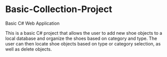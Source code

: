 # Basic-Collection-Project
Basic C# Web Application

This is a basic C# project that allows the user to add new shoe objects to a local 
database and organize the shoes based on category and type. The user can then locate
shoe objects based on type or category selection, as well as delete objects.
